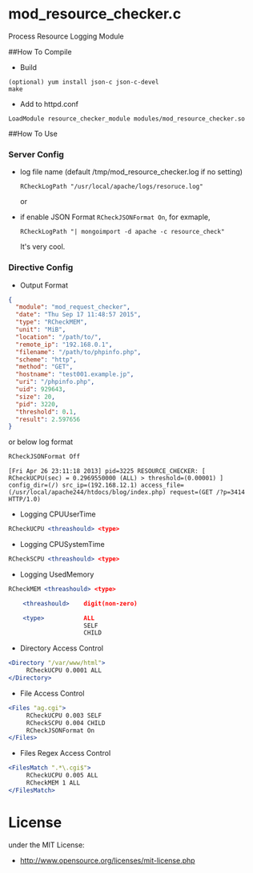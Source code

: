 # mod_resource_checker.c

Process Resource Logging Module

##How To Compile
- Build
```
(optional) yum install json-c json-c-devel
make
```

- Add to  httpd.conf
```
LoadModule resource_checker_module modules/mod_resource_checker.so
```


##How To Use
### Server Config
- log file name (default /tmp/mod_resource_checker.log if no setting)

    ```
    RCheckLogPath "/usr/local/apache/logs/resoruce.log"
    ```
      
    or

- if enable JSON Format `RCheckJSONFormat On`, for exmaple, 

    ```
    RCheckLogPath "| mongoimport -d apache -c resource_check"
    ```

    It's very cool.


### Directive Config
- Output Format

```json
{
  "module": "mod_request_checker",
  "date": "Thu Sep 17 11:48:57 2015",
  "type": "RCheckMEM",
  "unit": "MiB",
  "location": "/path/to/",
  "remote_ip": "192.168.0.1",
  "filename": "/path/to/phpinfo.php",
  "scheme": "http",
  "method": "GET",
  "hostname": "test001.example.jp",
  "uri": "/phpinfo.php",
  "uid": 929643,
  "size": 20,
  "pid": 3220,
  "threshold": 0.1,
  "result": 2.597656
}
```

or below log format

```apache
RCheckJSONFormat Off
```

```
[Fri Apr 26 23:11:18 2013] pid=3225 RESOURCE_CHECKER: [ RCheckUCPU(sec) = 0.2969550000 (ALL) > threshold=(0.00001) ] config_dir=(/) src_ip=(192.168.12.1) access_file=(/usr/local/apache244/htdocs/blog/index.php) request=(GET /?p=3414 HTTP/1.0)
```

- Logging CPUUserTime

```apache
RCheckUCPU <threashould> <type>
```

- Logging CPUSystemTime
```apache
RCheckSCPU <threashould> <type>
```

- Logging UsedMemory
```apache
RCheckMEM <threashould> <type>

    <threashould>    digit(non-zero)

    <type>           ALL
                     SELF
                     CHILD
```

- Directory Access Control
```apache
<Directory "/var/www/html">
     RCheckUCPU 0.0001 ALL
</Directory>
```

- File Access Control
```apache
<Files "ag.cgi">
     RCheckUCPU 0.003 SELF
     RCheckSCPU 0.004 CHILD
     RCheckJSONFormat On
</Files>
```

- Files Regex Access Control
```apache
<FilesMatch ".*\.cgi$">
     RCheckUCPU 0.005 ALL
     RCheckMEM 1 ALL
</FilesMatch>
```

# License
under the MIT License:

* http://www.opensource.org/licenses/mit-license.php

